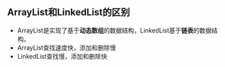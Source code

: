 ## ArrayList和LinkedList的区别

- ArrayList是实现了基于**动态数组**的数据结构，LinkedList基于**链表**的数据结构。
- ArrayList查找速度快，添加和删除慢
- LinkedList查找慢，添加和删除快